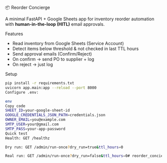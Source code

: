 📦 Reorder Concierge

A minimal FastAPI + Google Sheets app for inventory reorder automation with **human-in-the-loop (HITL)** email
approvals.

Features

- Read inventory from Google Sheets (Service Account)
- Detect items below threshold & not checked in last TTL hours
- Send approval emails (Confirm/Reject)
- On confirm → send PO to supplier + log
- On reject → just log

Setup

```bash
pip install -r requirements.txt
uvicorn app.main:app --reload --port 8000
Configure .env:

env
Copy code
SHEET_ID=your-google-sheet-id
GOOGLE_CREDENTIALS_JSON_PATH=credentials.json
OWNER_EMAIL=you@example.com
SMTP_USER=your@gmail.com
SMTP_PASS=your-app-password
Quick test
Health: GET /healthz

Dry run: GET /admin/run-once?dry_run=true&ttl_hours=0

Real run: GET /admin/run-once?dry_run=false&ttl_hours=0#   r e o r d e r _ c o n c i e r g e 
 
 
